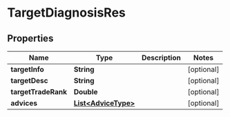 

# TargetDiagnosisRes


## Properties

Name | Type | Description | Notes
------------ | ------------- | ------------- | -------------
**targetInfo** | **String** |  |  [optional]
**targetDesc** | **String** |  |  [optional]
**targetTradeRank** | **Double** |  |  [optional]
**advices** | [**List&lt;AdviceType&gt;**](AdviceType.md) |  |  [optional]



